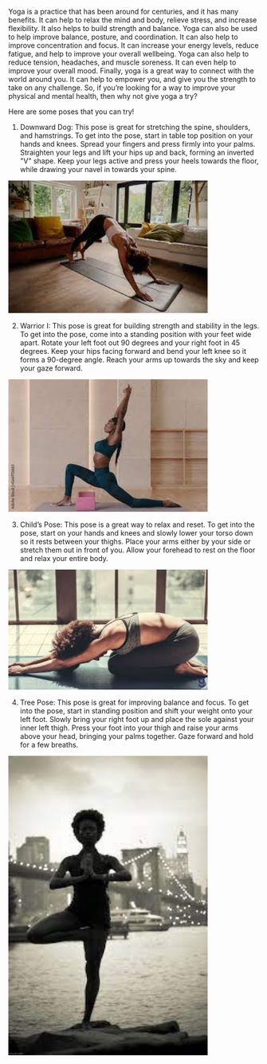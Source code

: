 Yoga is a practice that has been around for centuries, and it has many benefits. It can help to relax the mind and body, relieve stress, and increase flexibility. It also helps to build strength and balance.
Yoga can also be used to help improve balance, posture, and coordination. It can also help to improve concentration and focus.
It can increase your energy levels, reduce fatigue, and help to improve your overall wellbeing. 
Yoga can also help to reduce tension, headaches, and muscle soreness. It can even help to improve your overall mood.
Finally, yoga is a great way to connect with the world around you. It can help to empower you, and give you the strength to take on any challenge.
So, if you’re looking for a way to improve your physical and mental health, then why not give yoga a try?

Here are some poses that you can try!

1. Downward Dog: This pose is great for stretching the spine, shoulders, and hamstrings. To get into the pose, start in table top position on your hands and knees. Spread your fingers and press firmly into your palms. Straighten your legs and lift your hips up and back, forming an inverted "V" shape. Keep your legs active and press your heels towards the floor, while drawing your navel in towards your spine.

<img src="downdog.jpg" width="400">

2. Warrior I: This pose is great for building strength and stability in the legs. To get into the pose, come into a standing position with your feet wide apart. Rotate your left foot out 90 degrees and your right foot in 45 degrees. Keep your hips facing forward and bend your left knee so it forms a 90-degree angle. Reach your arms up towards the sky and keep your gaze forward.

<img src="warrior1.jpg" width="400">

3. Child’s Pose: This pose is a great way to relax and reset. To get into the pose, start on your hands and knees and slowly lower your torso down so it rests between your thighs. Place your arms either by your side or stretch them out in front of you. Allow your forehead to rest on the floor and relax your entire body.

<img src="childspose.jpg" width="400">

4. Tree Pose: This pose is great for improving balance and focus. To get into the pose, start in standing position and shift your weight onto your left foot. Slowly bring your right foot up and place the sole against your inner left thigh. Press your foot into your thigh and raise your arms above your head, bringing your palms together. Gaze forward and hold for a few breaths.

<img src="treepose.jpg" width="400">
